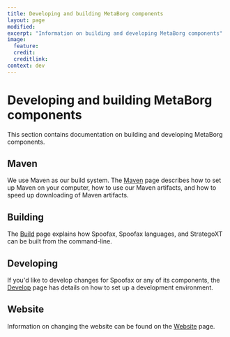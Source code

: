 ```yaml
---
title: Developing and building MetaBorg components
layout: page
modified:
excerpt: "Information on building and developing MetaBorg components"
image:
  feature:
  credit:
  creditlink:
context: dev
---
```


# Developing and building MetaBorg components

This section contains documentation on building and developing MetaBorg components.

## Maven

We use Maven as our build system. The [Maven](/dev/maven/) page describes how to set up Maven on your computer, how to use our Maven artifacts, and how to speed up downloading of Maven artifacts.

## Building

The [Build](/dev/build/) page explains how Spoofax, Spoofax languages, and StrategoXT can be built from the command-line.

## Developing

If you'd like to develop changes for Spoofax or any of its components, the [Develop](/dev/develop/) page has details on how to set up a development environment.

## Website

Information on changing the website can be found on the [Website](/dev/website/) page.
